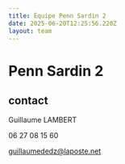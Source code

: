```yaml
---
title: Équipe Penn Sardin 2
date: 2025-06-20T12:25:56.220Z
layout: team
---
```


# Penn Sardin 2



## contact 

Guillaume LAMBERT

06 27 08 15 60

guillaumededz@laposte.net

